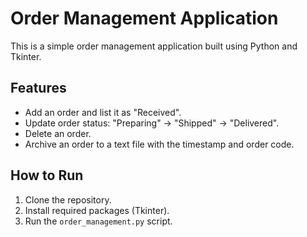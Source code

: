 # Order Management Application

This is a simple order management application built using Python and Tkinter.

## Features
- Add an order and list it as "Received".
- Update order status: "Preparing" -> "Shipped" -> "Delivered".
- Delete an order.
- Archive an order to a text file with the timestamp and order code.

## How to Run
1. Clone the repository.
2. Install required packages (Tkinter).
3. Run the `order_management.py` script.


